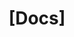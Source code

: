 ---
name: "[Docs] "
about: Tasks related to documentation section of the project
title: "[Docs] "
labels: ""
---